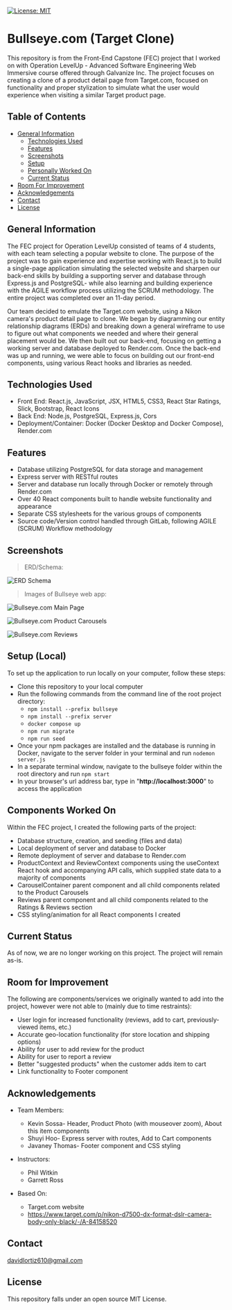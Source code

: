 [![License: MIT](https://img.shields.io/badge/License-MIT-yellow.svg)](https://opensource.org/licenses/MIT)


# Bullseye.com (Target Clone)

This repository is from the Front-End Capstone (FEC) project that I worked on with Operation LevelUp - Advanced Software Engineering Web Immersive course offered through Galvanize Inc. The project focuses on creating a clone of a product detail page from Target.com, focused on functionality and proper stylization to simulate what the user would experience when visiting a similar Target product page.


## Table of Contents
  - [General Information](#general-information)
    - [Technologies Used](#technologies-used)
    - [Features](#features)
    - [Screenshots](#screenshots)
    - [Setup](#setup-(local))
    - [Personally Worked On](#Components-Worked-On)
    - [Current Status](#current-status)
  - [Room For Improvement](#room-for-improvement)
  - [Acknowledgements](#acknowledgements)
  - [Contact](#contact)
  - [License](#license)


## General Information
  The FEC project for Operation LevelUp consisted of teams of 4 students, with each team selecting a popular website to clone. The purpose of the project was to gain experience and expertise working with React.js to build a single-page application simulating the selected website and sharpen our back-end skills by building a supporting server and database through Express.js and PostgreSQL- while also learning and building experience with the AGILE workflow process utilizing the SCRUM methodology. The entire project was completed over an 11-day period.

  Our team decided to emulate the Target.com website, using a Nikon camera's product detail page to clone. We began by diagramming our entity relationship diagrams (ERDs) and breaking down a general wireframe to use to figure out what components we needed and where their general placement would be. We then built out our back-end, focusing on getting a working server and database deployed to Render.com. Once the back-end was up and running, we were able to focus on building out our front-end components, using various React hooks and libraries as needed.


## Technologies Used
- Front End: React.js, JavaScript, JSX, HTML5, CSS3, React Star Ratings, Slick, Bootstrap, React Icons
- Back End: Node.js, PostgreSQL, Express.js, Cors
- Deployment/Container: Docker (Docker Desktop and Docker Compose), Render.com


## Features
- Database utilizing PostgreSQL for data storage and management
- Express server with RESTful routes
- Server and database run locally through Docker or remotely through Render.com
- Over 40 React components built to handle website functionality and appearance
- Separate CSS stylesheets for the various groups of components
- Source code/Version control handled through GitLab, following AGILE (SCRUM) Workflow methodology


## Screenshots
> ERD/Schema:

![ERD Schema](/bullseye/public/table_schema.png)

> Images of Bullseye web app:

![Bullseye.com Main Page](/bullseye/public/Bullseye-Main-Loading.png)

![Bullseye.com Product Carousels](/bullseye/public/Bullseye-Carousels.png)

![Bullseye.com Reviews](/bullseye/public/Bullseye-Reviews.png)

## Setup (Local)
To set up the application to run locally on your computer, follow these steps:

- Clone this repository to your local computer
- Run the following commands from the command line of the root project directory:
    - `npm install --prefix bullseye`
    - `npm install --prefix server`
    - `docker compose up`
    - `npm run migrate`
    - `npm run seed`
- Once your npm packages are installed and the database is running in Docker, navigate to the server folder in your terminal and run `nodemon server.js`
- In a separate terminal window, navigate to the bullseye folder within the root directory and run `npm start`
- In your browser's url address bar, type in "**http://localhost:3000**" to access the application


## Components Worked On
Within the FEC project, I created the following parts of the project:

- Database structure, creation, and seeding (files and data)
- Local deployment of server and database to Docker
- Remote deployment of server and database to Render.com
- ProductContext and ReviewContext components using the useContext React hook and accompanying API calls, which supplied state data to a majority of components
- CarouselContainer parent component and all child components related to the Product Carousels
- Reviews parent component and all child components related to the Ratings & Reviews section
- CSS styling/animation for all React components I created


## Current Status
As of now, we are no longer working on this project. The project will remain as-is.


## Room for Improvement
The following are components/services we originally wanted to add into the project, however were not able to (mainly due to time restraints):

- User login for increased functionality (reviews, add to cart, previously-viewed items, etc.)
- Accurate geo-location functionality (for store location and shipping options)
- Ability for user to add review for the product
- Ability for user to report a review
- Better "suggested products" when the customer adds item to cart
- Link functionality to Footer component


## Acknowledgements
- Team Members:
    - Kevin Sossa- Header, Product Photo (with mouseover zoom), About this item components
    - Shuyi Hoo- Express server with routes, Add to Cart components
    - Javaney Thomas- Footer component and CSS styling

- Instructors:
    - Phil Witkin
    - Garrett Ross

- Based On:
    - Target.com website
    - https://www.target.com/p/nikon-d7500-dx-format-dslr-camera-body-only-black/-/A-84158520


## Contact
davidlortiz610@gmail.com


## License
This repository falls under an open source MIT License.